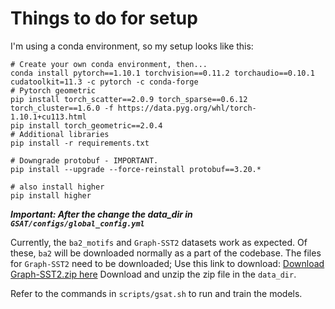 # Things to do for setup

I'm using a conda environment, so my setup looks like this:

```
# Create your own conda environment, then...
conda install pytorch==1.10.1 torchvision==0.11.2 torchaudio==0.10.1 cudatoolkit=11.3 -c pytorch -c conda-forge
# Pytorch geometric
pip install torch_scatter==2.0.9 torch_sparse==0.6.12 torch_cluster==1.6.0 -f https://data.pyg.org/whl/torch-1.10.1+cu113.html
pip install torch_geometric==2.0.4
# Additional libraries
pip install -r requirements.txt

# Downgrade protobuf - IMPORTANT.
pip install --upgrade --force-reinstall protobuf==3.20.*

# also install higher
pip install higher
```

***Important: After the change the data_dir in `GSAT/configs/global_config.yml`***

Currently, the `ba2_motifs` and `Graph-SST2` datasets work as expected. Of these, `ba2` will be 
downloaded normally as a part of the codebase. The files for `Graph-SST2` need to be downloaded;
Use this link to download: [Download Graph-SST2.zip here](https://drive.google.com/drive/folders/1dt0aGMBvCEUYzaG00TYu1D03GPO7305z)
Download and unzip the zip file in the `data_dir`.

Refer to the commands in `scripts/gsat.sh` to run and train the models.



